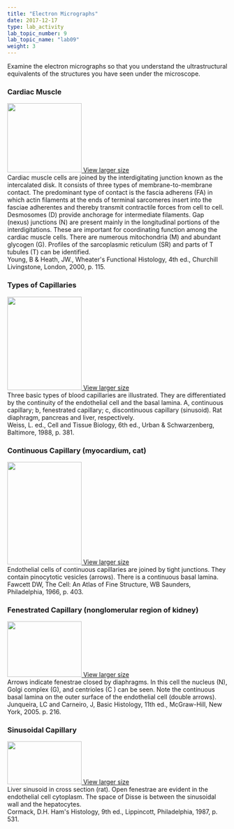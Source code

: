 ```yaml
---
title: "Electron Micrographs"
date: 2017-12-17
type: lab_activity
lab_topic_number: 9
lab_topic_name: "lab09"
weight: 3
---
```

<div class="entrybody">
						<p>Examine the electron micrographs so that you understand the ultrastructural equivalents of the structures you have seen under the microscope.</p>

<h3>Cardiac Muscle</h3>

<div class="slidepopup"><div class="thumbnail"> <a href="/assets_c/2009/07/28-1255/" target="_blank" > <img src="/assets/images/28-thumb-170x159-1255.jpg" width="170" height="158" alt="" class="mt-image-left"> </a> <a href="/assets_c/2009/07/28-1255/" target="_blank" >View larger size</a></div><div class="slidetxt">
Cardiac muscle cells are joined by the interdigitating junction known as the intercalated disk. It consists of three types of membrane-to-membrane contact. The predominant type of contact is the fascia adherens (FA) in which actin filaments at the ends of terminal sarcomeres insert into the fasciae adherentes and thereby transmit contractile forces from cell to cell. Desmosomes (D) provide anchorage for intermediate filaments. Gap (nexus) junctions (N) are present mainly in the longitudinal portions of the interdigitations. These are important for coordinating function among the cardiac muscle cells. There are numerous mitochondria (M) and abundant glycogen (G). Profiles of the sarcoplasmic reticulum (SR) and parts of T tubules (T) can be identified. <br>
Young, B &amp; Heath, <span class="caps">JW.,</span> Wheater's Functional Histology, 4th ed., Churchill Livingstone, London, 2000, p. 115.</div></div>

<h3>Types of Capillaries</h3>

<div class="slidepopup"><div class="thumbnail"> <a href="/assets_c/2009/07/29-1258/" target="_blank" > <img src="/assets/images/29-thumb-170x214-1258.jpg" width="170" height="213" alt="" class="mt-image-left"> </a> <a href="/assets_c/2009/07/29-1258/" target="_blank" >View larger size</a></div><div class="slidetxt">
Three basic types of blood capillaries are illustrated. They are differentiated by the continuity of the endothelial cell and the basal lamina. A, continuous capillary; b, fenestrated capillary; c, discontinuous capillary (sinusoid). Rat diaphragm, pancreas and liver, respectively. <br>
Weiss, L. ed., Cell and Tissue Biology, 6th ed., Urban &amp; Schwarzenberg, Baltimore, 1988, p. 381.</div></div>

<h3>Continuous Capillary (myocardium, cat)</h3>

<div class="slidepopup"><div class="thumbnail"> <a href="/assets_c/2009/07/30-1261/" target="_blank" > <img src="/assets/images/30-thumb-170x234-1261.jpg" width="170" height="234" alt="" class="mt-image-left"> </a> <a href="/assets_c/2009/07/30-1261/" target="_blank" >View larger size</a></div><div class="slidetxt">
Endothelial cells of continuous capillaries are joined by tight junctions. They contain pinocytotic vesicles (arrows). There is a continuous basal lamina. <br>
Fawcett <span class="caps">DW,</span> The Cell: An Atlas of Fine Structure, WB Saunders, Philadelphia, 1966, p. 403.</div></div>

<h3>Fenestrated Capillary (nonglomerular region of kidney)</h3>

<div class="slidepopup"><div class="thumbnail"> <a href="/assets_c/2009/07/31-1264/" target="_blank" > <img src="/assets/images/31-thumb-170x128-1264.jpg" width="170" height="127" alt="" class="mt-image-left"> </a> <a href="/assets_c/2009/07/31-1264/" target="_blank" >View larger size</a></div><div class="slidetxt">
Arrows indicate fenestrae closed by diaphragms. In this cell the nucleus (N), Golgi complex (G), and centrioles (C ) can be seen. Note the continuous basal lamina on the outer surface of the endothelial cell (double arrows). <br>
Junqueira, LC and Carneiro, J, Basic Histology, 11th ed., McGraw-Hill, New York, 2005. p. 216.</div></div>

<h3>Sinusoidal Capillary</h3>

<div class="slidepopup"><div class="thumbnail"> <a href="/assets_c/2009/07/32-1267/" target="_blank" > <img src="/assets/images/32-thumb-170x98-1267.jpg" width="170" height="98" alt="" class="mt-image-left"> </a> <a href="/assets_c/2009/07/32-1267/" target="_blank" >View larger size</a></div><div class="slidetxt">
Liver sinusoid in cross section (rat). Open fenestrae are evident in the endothelial cell cytoplasm. The space of Disse is between the sinusoidal wall and the hepatocytes. <br>
Cormack, <span class="caps">D.H.</span> Ham's Histology, 9th ed., Lippincott, Philadelphia, 1987, p. 531.</div></div>
						
						
</div>
